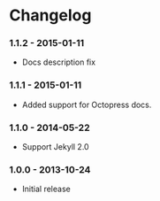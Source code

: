 # Changelog

### 1.1.2 - 2015-01-11

- Docs description fix

### 1.1.1 - 2015-01-11

- Added support for Octopress docs.

### 1.1.0 - 2014-05-22

- Support Jekyll 2.0

### 1.0.0 - 2013-10-24

- Initial release
